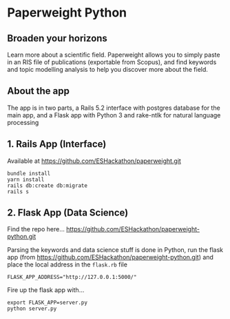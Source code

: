 # Paperweight Python
## Broaden your horizons

Learn more about a scientific field. Paperweight allows you to simply paste in an RIS file of publications (exportable from Scopus), and find keywords and topic modelling analysis to help you discover more about the field.

## About the app

The app is in two parts, a Rails 5.2 interface with postgres database for the main app, and a Flask app with Python 3 and rake-ntlk for natural language processing

## 1. Rails App (Interface)

Available at https://github.com/ESHackathon/paperweight.git

```
bundle install
yarn install
rails db:create db:migrate
rails s
```

## 2. Flask App (Data Science)

Find the repo here...
https://github.com/ESHackathon/paperweight-python.git

Parsing the keywords and data science stuff is done in Python, run the flask app (from https://github.com/ESHackathon/paperweight-python.git) and place the local address in the `flask.rb` file

`FLASK_APP_ADDRESS="http://127.0.0.1:5000/"`

Fire up the flask app with...

```
export FLASK_APP=server.py
python server.py
```
